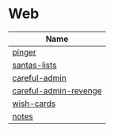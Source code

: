 # Web

| Name                              |
| ------------------                | 
| [pinger](./pinger/)               |
| [santas-lists](./santas-lists/)   |
| [careful-admin](./careful-admin/) |
| [careful-admin-revenge](./careful-admin-revenge/) |
| [wish-cards](./wish-cards/)       |
| [notes](./notes/)                 |